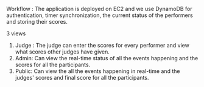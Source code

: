 Workflow : The application is deployed on EC2 and we use DynamoDB for authentication, timer synchronization, the current status of the performers and storing their scores. 


3 views 
1. Judge : The judge can enter the scores for every performer and view what scores other judges have given.
2. Admin: Can view the real-time status of all the events happening and the scores for all the participants. 
3. Public:  Can view the all the events happening in real-time and the judges' scores and final score for all the participants.

